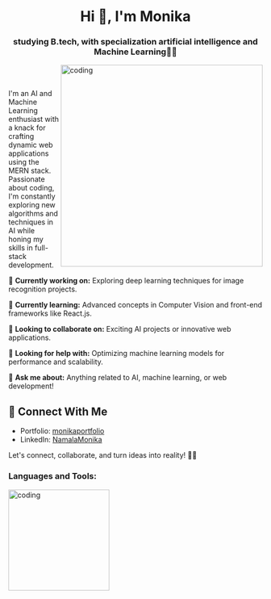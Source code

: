 <h1 align="center">Hi 👋, I'm Monika</h1>
<h3 align="center">studying B.tech, with specialization artificial intelligence and Machine Learning👩‍🎓</h3>
<img align = "right" alt="coding" width="400" src="https://www.kmteq.com/wp-content/uploads/2022/06/Artificial-Intelligence.png"><br><br>
<p>I'm an AI and Machine Learning enthusiast with a knack for crafting dynamic web applications using the MERN stack. Passionate about coding, I'm constantly exploring new algorithms and techniques in AI while honing my skills in full-stack development. </p>      

🔭 **Currently working on:** Exploring deep learning techniques for image recognition projects.

🌱 **Currently learning:** Advanced concepts in Computer Vision and front-end frameworks like React.js.

👯 **Looking to collaborate on:** Exciting AI projects or innovative web applications.

🤔 **Looking for help with:** Optimizing machine learning models for performance and scalability.

💬 **Ask me about:** Anything related to AI, machine learning, or web development!

## 🔗 Connect With Me
- Portfolio: [monikaportfolio](https://monikaportfolio.vercel.app/)
- LinkedIn: [NamalaMonika](https://www.linkedin.com/in/namalamonika/)

Let's connect, collaborate, and turn ideas into reality! 🚀✨

<h3 align="left">Languages and Tools:</h3>

<img align = "left" alt="coding" width="200" src="https://github.com/MONIKANAMALA/MONIKANAMALA/assets/104424662/0bf6b1b4-a40d-4f91-83e5-e07517eb3a47"><br><br>




